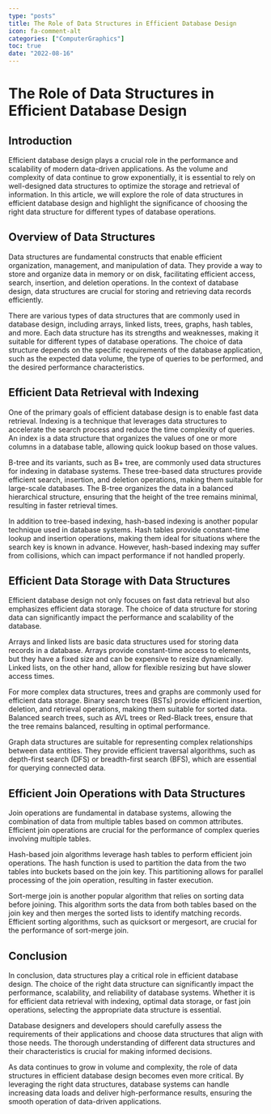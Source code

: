 ```yaml
---
type: "posts"
title: The Role of Data Structures in Efficient Database Design
icon: fa-comment-alt
categories: ["ComputerGraphics"]
toc: true
date: "2022-08-16"
---
```




# The Role of Data Structures in Efficient Database Design

## Introduction

Efficient database design plays a crucial role in the performance and scalability of modern data-driven applications. As the volume and complexity of data continue to grow exponentially, it is essential to rely on well-designed data structures to optimize the storage and retrieval of information. In this article, we will explore the role of data structures in efficient database design and highlight the significance of choosing the right data structure for different types of database operations.

## Overview of Data Structures

Data structures are fundamental constructs that enable efficient organization, management, and manipulation of data. They provide a way to store and organize data in memory or on disk, facilitating efficient access, search, insertion, and deletion operations. In the context of database design, data structures are crucial for storing and retrieving data records efficiently.

There are various types of data structures that are commonly used in database design, including arrays, linked lists, trees, graphs, hash tables, and more. Each data structure has its strengths and weaknesses, making it suitable for different types of database operations. The choice of data structure depends on the specific requirements of the database application, such as the expected data volume, the type of queries to be performed, and the desired performance characteristics.

## Efficient Data Retrieval with Indexing

One of the primary goals of efficient database design is to enable fast data retrieval. Indexing is a technique that leverages data structures to accelerate the search process and reduce the time complexity of queries. An index is a data structure that organizes the values of one or more columns in a database table, allowing quick lookup based on those values.

B-tree and its variants, such as B+ tree, are commonly used data structures for indexing in database systems. These tree-based data structures provide efficient search, insertion, and deletion operations, making them suitable for large-scale databases. The B-tree organizes the data in a balanced hierarchical structure, ensuring that the height of the tree remains minimal, resulting in faster retrieval times.

In addition to tree-based indexing, hash-based indexing is another popular technique used in database systems. Hash tables provide constant-time lookup and insertion operations, making them ideal for situations where the search key is known in advance. However, hash-based indexing may suffer from collisions, which can impact performance if not handled properly.

## Efficient Data Storage with Data Structures

Efficient database design not only focuses on fast data retrieval but also emphasizes efficient data storage. The choice of data structure for storing data can significantly impact the performance and scalability of the database.

Arrays and linked lists are basic data structures used for storing data records in a database. Arrays provide constant-time access to elements, but they have a fixed size and can be expensive to resize dynamically. Linked lists, on the other hand, allow for flexible resizing but have slower access times.

For more complex data structures, trees and graphs are commonly used for efficient data storage. Binary search trees (BSTs) provide efficient insertion, deletion, and retrieval operations, making them suitable for sorted data. Balanced search trees, such as AVL trees or Red-Black trees, ensure that the tree remains balanced, resulting in optimal performance.

Graph data structures are suitable for representing complex relationships between data entities. They provide efficient traversal algorithms, such as depth-first search (DFS) or breadth-first search (BFS), which are essential for querying connected data.

## Efficient Join Operations with Data Structures

Join operations are fundamental in database systems, allowing the combination of data from multiple tables based on common attributes. Efficient join operations are crucial for the performance of complex queries involving multiple tables.

Hash-based join algorithms leverage hash tables to perform efficient join operations. The hash function is used to partition the data from the two tables into buckets based on the join key. This partitioning allows for parallel processing of the join operation, resulting in faster execution.

Sort-merge join is another popular algorithm that relies on sorting data before joining. This algorithm sorts the data from both tables based on the join key and then merges the sorted lists to identify matching records. Efficient sorting algorithms, such as quicksort or mergesort, are crucial for the performance of sort-merge join.

## Conclusion

In conclusion, data structures play a critical role in efficient database design. The choice of the right data structure can significantly impact the performance, scalability, and reliability of database systems. Whether it is for efficient data retrieval with indexing, optimal data storage, or fast join operations, selecting the appropriate data structure is essential.

Database designers and developers should carefully assess the requirements of their applications and choose data structures that align with those needs. The thorough understanding of different data structures and their characteristics is crucial for making informed decisions.

As data continues to grow in volume and complexity, the role of data structures in efficient database design becomes even more critical. By leveraging the right data structures, database systems can handle increasing data loads and deliver high-performance results, ensuring the smooth operation of data-driven applications.